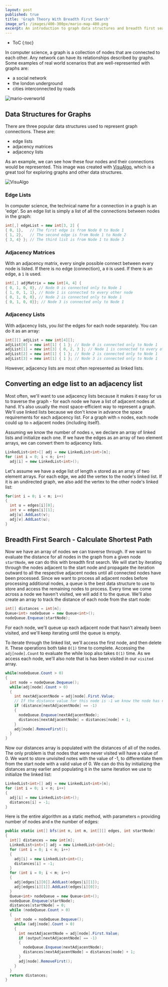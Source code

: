 ```yaml
---
layout: post
published: true
title: 'Graph Theory With Breadth First Search'
image_url: /images/400-300px/mario-map-400.png
excerpt: An introduction to graph data structures and breadth first search, with examples in C#
---
```


* ToC
{:toc}

In computer science, a graph is a collection of nodes that are connected to each other. Any network can have its relationships described by graphs. Some examples of real world scenarios that are well-represented with graphs are:
- a social network
- the london underground
- cities interconnected by roads

![mario-overworld]({{site.baseurl}}/images/graph-theory-mario.png)

## Data Structures for Graphs

There are three popular data structures used to represent graph connections. These are:
- edge lists
- adjacency matrices
- adjacency lists

As an example, we can see how these four nodes and their connections would be represented. This image was created with [VisuAlgo](https://visualgo.net/en/graphds), which is a great tool for exploring graphs and other data structures.

![VisuAlgo]({{site.baseurl}}/images/visual-algo.png)

### Edge Lists

In computer science, the technical name for a connection in a graph is an 'edge'. So an edge list is simply a list of all the connections between nodes in the graph:
```csharp
int[,] edgeList = new int[3, 2] {
{ 0, 1},   // The first edge is from Node 0 to Node 1
{ 1, 2},   // The second edge is from Node 1 to Node 2
{ 3, 4} }; // The third list is from Node 1 to Node 3
```

### Adjacency Matrices

With an adjacency matrix, every single possible connect between every node is listed. If there is no edge (connection), a `0` is used. If there is an edge, a `1` is used.

```csharp
int[,] adjMatrix = new int[4, 4] {
{ 0, 1, 0, 0}, // Node 0 is connected only to Node 1
{ 1, 0, 1, 1}, // Node 1 is connected to every other node 
{ 0, 1, 0, 0}, // Node 2 is connected only to Node 1
{ 0, 1, 0, 0}}; // Node 3 is connected only to Node 1
```
### Adjacency Lists

With adjacency lists, you *list* the edges for each node separately. You can do it as an array:
```csharp
int[][] adjList = new int[4][];
adjList[0] = new int[1] { 1 }; // Node 0 is connected only to Node 1
adjList[1] = new int[3] { 0, 2, 3 }; // Node 1 is connected to every other node 
adjList[2] = new int[1] { 1 }; // Node 2 is connected only to Node 1
adjList[3] = new int[1] { 1 }; // Node 3 is connected only to Node 1
```
However, adjacency lists are most often represented as linked lists.

## Converting an edge list to an adjacency list

Most often, we'll want to use adjacency lists because it makes it easy for us to traverse the graph - for each node we have a list of adjacent nodes at hand. It's also usually the most space-efficient way to represent a graph.
We'll use linked lists because we don't know in advance the space requirements for each adjacency list. For a graph with `n` nodes, each node could up to `n` adjacent nodes (including itself).

Assuming we know the number of nodes `n`, we declare an array of linked lists and initialize each one. 
If we have the edges as an array of two element arrays, we can convert them to adjacency lists. 
```csharp
LinkedList<int>[] adj = new LinkedList<int>[n];
for (int i = 0; i < n; i++)
  adj[i] = new LinkedList<int>();
```
Let's assume we have a edge list of length `m` stored as an array of two element arrays.
For each edge, we add the vertex to the node's linked list. If it is an undirected graph, we also add the vertex to the other node's linked list:
```csharp
for(int i = 0; i < m; i++)
{
  int u = edges[i][0];
  int v = edges[i][1];
  adj[u].AddLast(v);
  adj[v].AddLast(u);
}
```

## Breadth First Search - Calculate Shortest Path

Now we have an array of nodes we can traverse through. If we want to evaluate the distance for all nodes in the graph from a given node `startNode`, we can do this with breadth first search.
We will start by iterating through the nodes adjacent to the start node and propagate the iteration outward to all the respective adjacent nodes until all connected nodes have been processed.
Since we want to process all adjacent nodes before processing additional nodes, a queue is the best data structure to use to store and access the remaining nodes to process. Every time we come across a node we haven't visited, we will add it to the queue. 
We'll also create an array to track the distance of each node from the start node:
```csharp
int[] distances = int[n];
Queue<int> nodeQueue = new Queue<int>();
nodeQueue.Enqueue(startNode);
```
For each node, we'll queue up each adjacent node that hasn't already been visited, and we'll keep iterating until the queue is empty.

To iterate through the linked list, we'll access the first node, and then delete it. These operations both take `O(1)` time to complete. Accessing the `adj[node].Count` to evaluate the while loop also takes `O(1)` time. As we access each node, we'll also note that is has been visited in our `visited` array.

```csharp
while(nodeQueue.Count > 0)
{
  int node = nodeQueue.Dequeue();
  while(adj[node].Count > 0)
  {
    int nextAdjacentNode = adj[node].First.Value;
    // If the distance value for this node is -1 we know the node has not yet been visited
    if (distance[nextAdjacentNode] == -1)
    {
      nodeQueue.Enqueue(nextAdjacentNode);
      distances[nextAdjacentNode] = distances[node] + 1;
    }
    adj[node].RemoveFirst();
  }
}
```
Now our distances array is populated with the distances of all of the nodes. The only problem is that nodes that were never visited will have a value of 0. We want to store unvisited notes with the value of -1, to differentiate them from the start node with a valid value of 0. We can do this by initializing the distances array earlier and populating it in the same iteration we use to initialize the linked list:
```csharp
LinkedList<int>[] adj = new LinkedList<int>[n];
for (int i = 0; i < n; i++)
{
  adj[i] = new LinkedList<int>();
  distances[i] = -1;
}
```

Here is the entire algorithm as a static method, with  parameters `n` providing number of nodes and `m` the number of edges:
```csharp
public static int[] bfs(int n, int m, int[][] edges, int startNode)
{
  int[] distances = new int[n];
  LinkedList<int>[] adj = new LinkedList<int>[n];
  for (int i = 0; i < n; i++)
  {
    adj[i] = new LinkedList<int>();
    distances[i] = -1;
  }
  for (int i = 0; i < m; i++)
  {
    adj[edges[i][0]].AddLast(edges[i][1]);
    adj[edges[i][1]].AddLast(edges[i][0]);
  }
  Queue<int> nodeQueue = new Queue<int>();
  nodeQueue.Enqueue(startNode);
  distances[startNode] = 0;
  while (nodeQueue.Count > 0)
  {
    int node = nodeQueue.Dequeue();
    while (adj[node].Count > 0)
    {
      int nextAdjacentNode = adj[node].First.Value;
      if (output[nextAdjacentNode] == -1)
      {
        nodeQueue.Enqueue(nextAdjacentNode);
        distances[nextAdjacentNode] = distances[node] + 1;
      }
      adj[node].RemoveFirst();
    }
  }
  return distances;
}
```